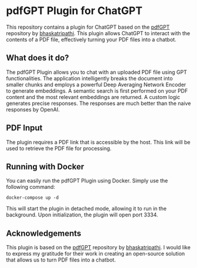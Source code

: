 # pdfGPT Plugin for ChatGPT

This repository contains a plugin for ChatGPT based on the [pdfGPT](https://github.com/bhaskatripathi/pdfGPT) repository by [bhaskatripathi](https://github.com/bhaskatripathi). This plugin allows ChatGPT to interact with the contents of a PDF file, effectively turning your PDF files into a chatbot.

## What does it do?

The pdfGPT Plugin allows you to chat with an uploaded PDF file using GPT functionalities. The application intelligently breaks the document into smaller chunks and employs a powerful Deep Averaging Network Encoder to generate embeddings. A semantic search is first performed on your PDF content and the most relevant embeddings are returned. A custom logic generates precise responses. The responses are much better than the naive responses by OpenAI.

## PDF Input

The plugin requires a PDF link that is accessible by the host. This link will be used to retrieve the PDF file for processing.

## Running with Docker

You can easily run the pdfGPT Plugin using Docker. Simply use the following command:

```
docker-compose up -d
```

This will start the plugin in detached mode, allowing it to run in the background. Upon initialization, the plugin will open port 3334.

## Acknowledgements

This plugin is based on the [pdfGPT](https://github.com/bhaskatripathi/pdfGPT) repository by [bhaskatripathi](https://github.com/bhaskatripathi). I would like to express my gratitude for their work in creating an open-source solution that allows us to turn PDF files into a chatbot.
